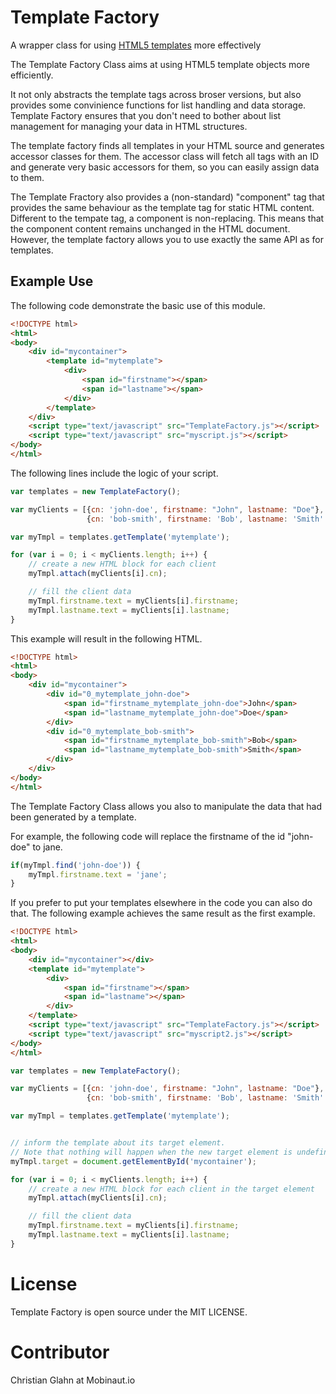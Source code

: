 Template Factory
================

A wrapper class for using [HTML5 templates](http://www.html5rocks.com/en/tutorials/webcomponents/template/)
more effectively

The Template Factory Class aims at using HTML5 template objects more efficiently.

It not only abstracts the template tags across broser versions, but also provides
some convinience functions for list handling and data storage. Template Factory
ensures that you don't need to bother about list management for managing your data
in HTML structures.

The template factory finds all templates in your HTML source and generates
accessor classes for them. The accessor class will fetch all tags with an ID and
generate very basic accessors for them, so you can easily assign data to them.

The Template Fractory also provides a (non-standard) "component" tag that provides
the same behaviour as the template tag for static HTML content. Different to the tempate
tag, a component is non-replacing. This means that the component content remains unchanged
in the HTML document. However, the template factory allows you to use exactly the same
API as for templates.

Example Use
-----------
The following code demonstrate the basic use of this module.


```html
<!DOCTYPE html>
<html>
<body>
    <div id="mycontainer">
        <template id="mytemplate">
            <div>
                <span id="firstname"></span>
                <span id="lastname"></span>
            </div>
        </template>
    </div>
    <script type="text/javascript" src="TemplateFactory.js"></script>
    <script type="text/javascript" src="myscript.js"></script>
</body>
</html>
```

The following lines include the logic of your script.

```javascript
var templates = new TemplateFactory();

var myClients = [{cn: 'john-doe', firstname: "John", lastname: "Doe"},
                 {cn: 'bob-smith', firstname: 'Bob', lastname: 'Smith' }];

var myTmpl = templates.getTemplate('mytemplate');

for (var i = 0; i < myClients.length; i++) {
    // create a new HTML block for each client
    myTmpl.attach(myClients[i].cn);

    // fill the client data
    myTmpl.firstname.text = myClients[i].firstname;
    myTmpl.lastname.text = myClients[i].lastname;
}
```


This example will result in the following HTML.

```html
<!DOCTYPE html>
<html>
<body>
    <div id="mycontainer">
        <div id="0_mytemplate_john-doe">
            <span id="firstname_mytemplate_john-doe">John</span>
            <span id="lastname_mytemplate_john-doe">Doe</span>
        </div>
        <div id="0_mytemplate_bob-smith">
            <span id="firstname_mytemplate_bob-smith">Bob</span>
            <span id="lastname_mytemplate_bob-smith">Smith</span>
        </div>
    </div>
</body>
</html>
```

The Template Factory Class allows you also to manipulate the data that had been
generated by a template.

For example, the following code will replace the firstname of the id "john-doe" to jane.

```javascript
if(myTmpl.find('john-doe')) {
    myTmpl.firstname.text = 'jane';
}
```

If you prefer to put your templates elsewhere in the code you can also do that.
The following example achieves the same result as the first example.

```html
<!DOCTYPE html>
<html>
<body>
    <div id="mycontainer"></div>
    <template id="mytemplate">
        <div>
            <span id="firstname"></span>
            <span id="lastname"></span>
        </div>
    </template>
    <script type="text/javascript" src="TemplateFactory.js"></script>
    <script type="text/javascript" src="myscript2.js"></script>
</body>
</html>
```

```javascript
var templates = new TemplateFactory();

var myClients = [{cn: 'john-doe', firstname: "John", lastname: "Doe"},
                 {cn: 'bob-smith', firstname: 'Bob', lastname: 'Smith' }];

var myTmpl = templates.getTemplate('mytemplate');


// inform the template about its target element.
// Note that nothing will happen when the new target element is undefined.
myTmpl.target = document.getElementById('mycontainer');

for (var i = 0; i < myClients.length; i++) {
    // create a new HTML block for each client in the target element
    myTmpl.attach(myClients[i].cn);

    // fill the client data
    myTmpl.firstname.text = myClients[i].firstname;
    myTmpl.lastname.text = myClients[i].lastname;
}
```

License
=======

Template Factory is open source under the MIT LICENSE.

Contributor
===========

Christian Glahn at Mobinaut.io
